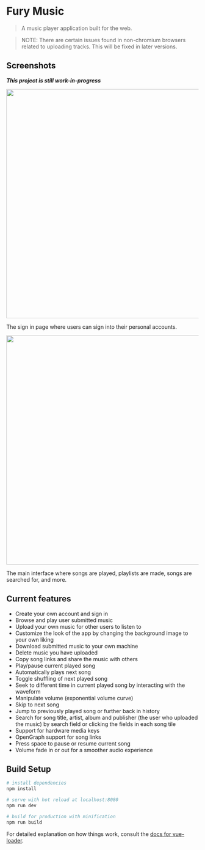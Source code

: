 # Fury Music

> A music player application built for the web.

> NOTE: There are certain issues found in non-chromium browsers related to uploading tracks. This will be fixed in later versions. 

## Screenshots

***This project is still work-in-progress***

  <img src="https://user-images.githubusercontent.com/49065176/163690926-4ef48aea-77cb-4dd6-a69a-126f00d1d8ae.png" width="600"> 

The sign in page where users can sign into their personal accounts. 

  <img src="https://user-images.githubusercontent.com/49065176/163690930-44f85acc-35c9-4812-84c9-f1de5f2c540e.png" width="600">

The main interface where songs are played, playlists are made, songs are searched for, and more. 

## Current features

- Create your own account and sign in
- Browse and play user submitted music
- Upload your own music for other users to listen to
- Customize the look of the app by changing the background image to your own liking 
- Download submitted music to your own machine 
- Delete music you have uploaded
- Copy song links and share the music with others 
- Play/pause current played song
- Automatically plays next song 
- Toggle shuffling of next played song 
- Seek to different time in current played song by interacting with the waveform
- Manipulate volume (exponential volume curve) 
- Skip to next song 
- Jump to previously played song or further back in history  
- Search for song title, artist, album and publisher (the user who uploaded the music) by search field or clicking the fields in each song tile 
- Support for hardware media keys
- OpenGraph support for song links
- Press space to pause or resume current song
- Volume fade in or out for a smoother audio experience

## Build Setup

``` bash
# install dependencies
npm install

# serve with hot reload at localhost:8080
npm run dev

# build for production with minification
npm run build
```

For detailed explanation on how things work, consult the [docs for vue-loader](http://vuejs.github.io/vue-loader).
